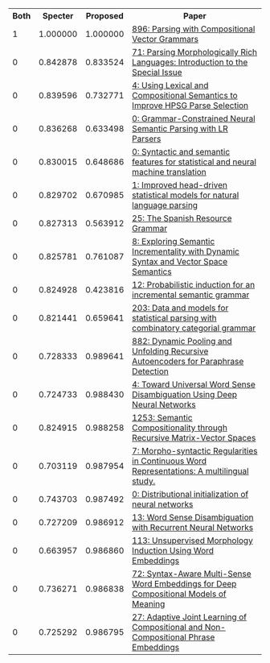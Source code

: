 <html><table><tr>
<th>Both</th>
<th>Specter</th>
<th>Proposed</th>
<th>Paper</th>
</tr>
<tr>
<td>1</td>
<td>1.000000</td>
<td>1.000000</td>
<td><a href="https://www.semanticscholar.org/paper/acc4e56c44771ebf69302a06af51498aeb0a6ac8">896: Parsing with Compositional Vector Grammars</a></td>
</tr>
<tr>
<td>0</td>
<td>0.842878</td>
<td>0.833524</td>
<td><a href="https://www.semanticscholar.org/paper/135f2968cf14500e544de3cf00641ea4aba34ac6">71: Parsing Morphologically Rich Languages: Introduction to the Special Issue</a></td>
</tr>
<tr>
<td>0</td>
<td>0.839596</td>
<td>0.732771</td>
<td><a href="https://www.semanticscholar.org/paper/bf58b6e573e79c12349a2bcb5d9c42125f6cc5cb">4: Using Lexical and Compositional Semantics to Improve HPSG Parse Selection</a></td>
</tr>
<tr>
<td>0</td>
<td>0.836268</td>
<td>0.633498</td>
<td><a href="https://www.semanticscholar.org/paper/b670b00ecc6531201f944c90227257bb0b3574f8">0: Grammar-Constrained Neural Semantic Parsing with LR Parsers</a></td>
</tr>
<tr>
<td>0</td>
<td>0.830015</td>
<td>0.648686</td>
<td><a href="https://www.semanticscholar.org/paper/834c5776d016ce6962c36af9311f9f401ca6f9b9">0: Syntactic and semantic features for statistical and neural machine translation</a></td>
</tr>
<tr>
<td>0</td>
<td>0.829702</td>
<td>0.670985</td>
<td><a href="https://www.semanticscholar.org/paper/01778bde4032cf9699bea6c968f5662d3f974e04">1: Improved head-driven statistical models for natural language parsing</a></td>
</tr>
<tr>
<td>0</td>
<td>0.827313</td>
<td>0.563912</td>
<td><a href="https://www.semanticscholar.org/paper/04754d46e1c2ae785fd5b0628ac42830cde79bc3">25: The Spanish Resource Grammar</a></td>
</tr>
<tr>
<td>0</td>
<td>0.825781</td>
<td>0.761087</td>
<td><a href="https://www.semanticscholar.org/paper/0371e15eb97ad2cdd5a93555ecb477880cd5a39c">8: Exploring Semantic Incrementality with Dynamic Syntax and Vector Space Semantics</a></td>
</tr>
<tr>
<td>0</td>
<td>0.824928</td>
<td>0.423816</td>
<td><a href="https://www.semanticscholar.org/paper/40cc1ecac23272d9ac63bbaeb2e08c61ac9dbe82">12: Probabilistic induction for an incremental semantic grammar</a></td>
</tr>
<tr>
<td>0</td>
<td>0.821441</td>
<td>0.659641</td>
<td><a href="https://www.semanticscholar.org/paper/15b6080c3dfdfba4869020d03d089bc443ce022b">203: Data and models for statistical parsing with combinatory categorial grammar</a></td>
</tr>
<tr>
<td>0</td>
<td>0.728333</td>
<td>0.989641</td>
<td><a href="https://www.semanticscholar.org/paper/ae5e6c6f5513613a161b2c85563f9708bf2e9178">882: Dynamic Pooling and Unfolding Recursive Autoencoders for Paraphrase Detection</a></td>
</tr>
<tr>
<td>0</td>
<td>0.724733</td>
<td>0.988430</td>
<td><a href="https://www.semanticscholar.org/paper/318b25d91b016fe4bc1135a082a6e4c667b39867">4: Toward Universal Word Sense Disambiguation Using Deep Neural Networks</a></td>
</tr>
<tr>
<td>0</td>
<td>0.824915</td>
<td>0.988258</td>
<td><a href="https://www.semanticscholar.org/paper/27e38351e48fe4b7da2775bf94341738bc4da07e">1253: Semantic Compositionality through Recursive Matrix-Vector Spaces</a></td>
</tr>
<tr>
<td>0</td>
<td>0.703119</td>
<td>0.987954</td>
<td><a href="https://www.semanticscholar.org/paper/2c8e1de69e7417bcd1b073378826b860339ed821">7: Morpho-syntactic Regularities in Continuous Word Representations: A multilingual study.</a></td>
</tr>
<tr>
<td>0</td>
<td>0.743703</td>
<td>0.987492</td>
<td><a href="https://www.semanticscholar.org/paper/a2d6890c5f86539174817b20a921698f5e86084a">0: Distributional initialization of neural networks</a></td>
</tr>
<tr>
<td>0</td>
<td>0.727209</td>
<td>0.986912</td>
<td><a href="https://www.semanticscholar.org/paper/7214f8b81a7f5d78cfd808b3b873c013fe23bc1b">13: Word Sense Disambiguation with Recurrent Neural Networks</a></td>
</tr>
<tr>
<td>0</td>
<td>0.663957</td>
<td>0.986860</td>
<td><a href="https://www.semanticscholar.org/paper/39ef3906b13ac2758ebc0d8f75e738d4f6314b39">113: Unsupervised Morphology Induction Using Word Embeddings</a></td>
</tr>
<tr>
<td>0</td>
<td>0.736271</td>
<td>0.986838</td>
<td><a href="https://www.semanticscholar.org/paper/e5cbdfe8e90dfa0ddcccc832a0b5b2ae7e47bd53">72: Syntax-Aware Multi-Sense Word Embeddings for Deep Compositional Models of Meaning</a></td>
</tr>
<tr>
<td>0</td>
<td>0.725292</td>
<td>0.986795</td>
<td><a href="https://www.semanticscholar.org/paper/39f0fafb66e87f95a4727317c8c3287969782d75">27: Adaptive Joint Learning of Compositional and Non-Compositional Phrase Embeddings</a></td>
</tr>
</table></html>
